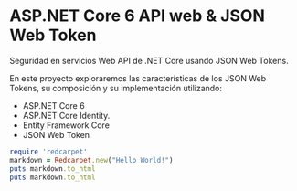 # ASP.NET Core 6 API web & JSON Web Token
Seguridad en servicios Web API de .NET Core usando JSON Web Tokens.

En este proyecto exploraremos las características de los JSON Web Tokens, su composición y su implementación utilizando:

* ASP.NET Core 6
* ASP.NET Core Identity.
* Entity Framework Core
* JSON Web Token

```ruby
require 'redcarpet'
markdown = Redcarpet.new("Hello World!")
puts markdown.to_html
puts markdown.to_html
```
